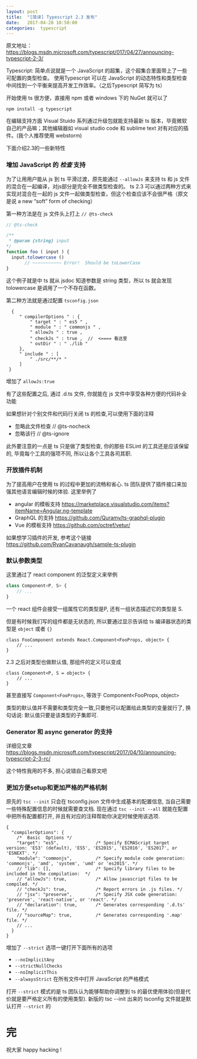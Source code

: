 ```yaml
---
layout: post
title:  "[简译] Typescript 2.3 发布"
date:   2017-04-28 10:50:00
categories:  typescript
---
```



原文地址：
<https://blogs.msdn.microsoft.com/typescript/017/04/27/announcing-typescript-2-3/>

Typescript: 简单点说就是一个 JavaScript 的超集，这个超集合里面带上了一些可配置的类型检查。 使用Typescript 可以在 JavaScript 的动态特性和类型检查中间找到一个平衡来提高开发工作效率。（之后Typescript 简写为 ts）


开始使用 ts 很方便，直接用 npm 或者 windows 下的 NuGet 就可以了

```
npm install -g typescript
```

在编辑支持方面 Visual Stuido 系列通过升级包就能支持最新 ts 版本，毕竟微软自己的产品嘛；其他编辑器如 visual studio code 和 sublime text 对有对应的插件。(我个人推荐使用 webstorm)

下面介绍2.3的一些新特性


### 增加 JavaScript 的 _检查_ 支持

为了让用用户能从 js 到 ts 平滑过渡，原先能通过 `--allowJs` 来支持 ts 和 js 文件的混合在一起编译，对js部分是完全不做类型检查的。 ts 2.3 可以通过两种方式来实现对混合在一起的 js 文件一起做类型检查，但这个检查应该不会很严格（原文是说 a new “soft” form of checking）

第一种方法是在 js 文件头上打上 `// @ts-check`

```JavaScript
// @ts-check

/**
 * @param {string} input
*/
function foo ( input ) {
  input.tolowercase ()
       // ~~~~~~~~~~~ Error!  Should be toLowerCase
} 
```

这个例子就是中 ts 就从 jsdoc 知道参数是 string 类型，所以 ts 就会发现 tolowercase 是调用了一个不存在函数。

第二种方法就是通过配置 `tsconfig.json`

```
  {
     " compilerOptions " : {
         " target " : " es5 " ,
         " module " : " commonjs " ,
         " allowJs " : true ,
         " checkJs " : true ,  //  <==== 看这里
         " outDir " : " ./lib "
     },
     " include " : [
         " ./src/**/* "
     ]
 }

```

增加了 `allowJs:true`

有了这些配置之后, 通过 .d.ts 文件, 你就能在 js 文件中享受各种方便的代码补全功能

如果想针对个别文件和代码行关闭 ts 的检查,可以使用下面的注释

* 忽略此文件检查 // @ts-nocheck
* 忽略该行 // @ts-ignore 

此外要注意的一点是 ts 只是做了类型检查, 你的那些 ESLint 的工具还是应该保留的, 毕竟每个工具的强项不同, 所以让各个工具各司其职.

### 开放插件机制

为了提高用户在使用 ts 的过程中更加的流畅和省心. ts 团队提供了插件接口来加强其他语言编辑时候的体验.
这里举例了

* angular 的模板支持 <https://marketplace.visualstudio.com/items?itemName=Angular.ng-template>
* GraphQL 的支持 <https://github.com/Quramy/ts-graphql-plugin>
* Vue 的模板支持 <https://github.com/octref/vetur/>


如果想学习插件的开发, 参考这个链接
<https://github.com/RyanCavanaugh/sample-ts-plugin>


### 默认参数类型

这里通过了 react component 的泛型定义来举例

```JavaScript
class Component<P, S> {
    // ...
}
```
一个 react 组件会接受一组属性它的类型是P, 还有一组状态描述它的类型是 S. 

但是有时候我们写的组件都是无状态的, 所以要通过显示告诉给 ts 编译器状态的类型是 `object` 或者 `{}`

```
class FooComponent extends React.Component<FooProps, object> {
    // ...
}
```

2.3 之后对类型也做默认值, 那组件的定义可以变成

```
class Component<P, S = object> {
    // ...
}
```
甚至直接写 `Component<FooProps>`, 等效于  Component<FooProps, object>

类型的默认值并不需要和类型完全一致,只要他可以配置给此类型的变量就行了, 换句话说: 默认值只要是该类型的子集即可.


### Generator 和 async generator 的支持

详细见文章 <https://blogs.msdn.microsoft.com/typescript/2017/04/10/announcing-typescript-2-3-rc/>

这个特性我用的不多, 担心说错自己看原文吧


### 更加方便setup和更加严格的严格机制

原先的 `tsc --init` 只会在 tsconfig.json 文件中生成基本的配置信息, 当自己需要一些特殊配置信息的时候就需要查文档. 现在通过 `tsc --init --all` 就能在配置中把所有配置都打开, 并且有对应的注释帮助你决定时候使用该选项.

```
{
  "compilerOptions": {
    /*  Basic  Options */
    "target": "es5",              /* Specify ECMAScript target version: 'ES3' (default), 'ES5', 'ES2015', 'ES2016', 'ES2017', or 'ESNEXT'. */
    "module": "commonjs",         /* Specify module code generation: 'commonjs', 'amd', 'system', 'umd' or 'es2015'. */
    // "lib": [],                 /* Specify library files to be included in the compilation:  */
    // "allowJs": true,           /* Allow javascript files to be compiled. */
    // "checkJs": true,           /* Report errors in .js files. */
    // "jsx": "preserve",         /* Specify JSX code generation: 'preserve', 'react-native', or 'react'. */
    // "declaration": true,       /* Generates corresponding '.d.ts' file. */
    // "sourceMap": true,         /* Generates corresponding '.map' file. */
    // ...
  }
}
```


增加了 `--strict` 选项一键打开下面所有的选项

* `--noImplicitAny`
* `--strictNullChecks`
* `--noImplicitThis`
* `--alwaysStrict` 在所有文件中打开 JavaScript 的严格模式

打开 `--strict` 模式的是 ts 团队认为能够帮助你调整到 ts 的最优使用体验(但是代价就是要严格定义所有的使用类型). 新版的 tsc --init 出来的 tsconfig 文件就是默认打开 `--strict` 的

# 完

祝大家 happy hacking !